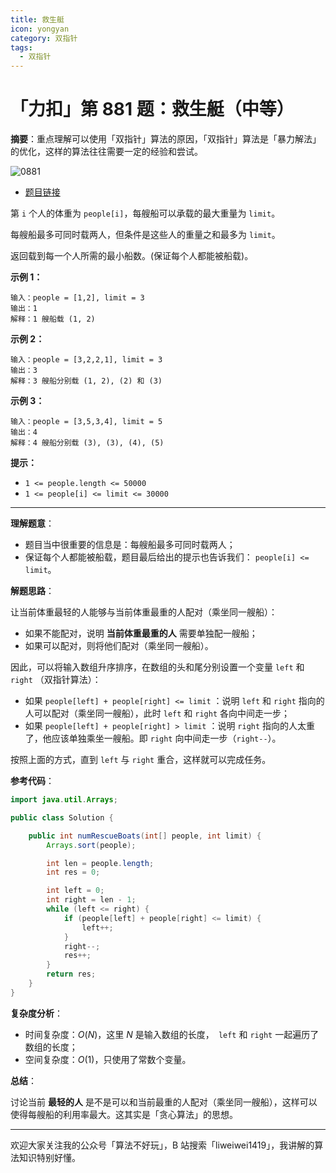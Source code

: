 ```yaml
---
title: 救生艇
icon: yongyan
category: 双指针
tags:
  - 双指针
---
```



# 「力扣」第 881 题：救生艇（中等）

**摘要**：重点理解可以使用「双指针」算法的原因，「双指针」算法是「暴力解法」的优化，这样的算法往往需要一定的经验和尝试。

![0881](https://tva1.sinaimg.cn/large/008i3skNgy1gx1p4x1zscj30p00ant92.jpg)

+ [题目链接](https://leetcode-cn.com/problems/boats-to-save-people/)

第 `i` 个人的体重为 `people[i]`，每艘船可以承载的最大重量为 `limit`。

每艘船最多可同时载两人，但条件是这些人的重量之和最多为 `limit`。

返回载到每一个人所需的最小船数。(保证每个人都能被船载)。

**示例 1：**

```
输入：people = [1,2], limit = 3
输出：1
解释：1 艘船载 (1, 2)
```

**示例 2：**

```
输入：people = [3,2,2,1], limit = 3
输出：3
解释：3 艘船分别载 (1, 2), (2) 和 (3)
```

**示例 3：**

```
输入：people = [3,5,3,4], limit = 5
输出：4
解释：4 艘船分别载 (3), (3), (4), (5)
```

**提示：**

- `1 <= people.length <= 50000`
- `1 <= people[i] <= limit <= 30000`

---

**理解题意**：

+ 题目当中很重要的信息是：每艘船最多可同时载两人；
+ 保证每个人都能被船载，题目最后给出的提示也告诉我们： `people[i] <= limit`。

**解题思路**：

让当前体重最轻的人能够与当前体重最重的人配对（乘坐同一艘船）：

+ 如果不能配对，说明 **当前体重最重的人** 需要单独配一艘船；
+ 如果可以配对，则将他们配对（乘坐同一艘船）。

因此，可以将输入数组升序排序，在数组的头和尾分别设置一个变量 `left` 和 `right` （双指针算法）：

+ 如果 `people[left] + people[right] <= limit` ：说明 `left` 和 `right` 指向的人可以配对（乘坐同一艘船），此时 `left` 和 `right` 各向中间走一步；
+ 如果 `people[left] + people[right] > limit` ：说明 `right` 指向的人太重了，他应该单独乘坐一艘船。即 `right` 向中间走一步（`right--`）。

按照上面的方式，直到 `left` 与 `right` 重合，这样就可以完成任务。

**参考代码**：

```java
import java.util.Arrays;

public class Solution {

    public int numRescueBoats(int[] people, int limit) {
        Arrays.sort(people);

        int len = people.length;
        int res = 0;

        int left = 0;
        int right = len - 1;
        while (left <= right) {
            if (people[left] + people[right] <= limit) {
                left++;
            }
            right--;
            res++;
        }
        return res;
    }
}
```

**复杂度分析**：

+ 时间复杂度：$O(N)$，这里 $N$ 是输入数组的长度，` left` 和 `right` 一起遍历了数组的长度；
+ 空间复杂度：$O(1)$，只使用了常数个变量。

**总结**：

讨论当前 **最轻的人** 是不是可以和当前最重的人配对（乘坐同一艘船），这样可以使得每艘船的利用率最大。这其实是「贪心算法」的思想。

---

欢迎大家关注我的公众号「算法不好玩」，B 站搜索「liweiwei1419」，我讲解的算法知识特别好懂。